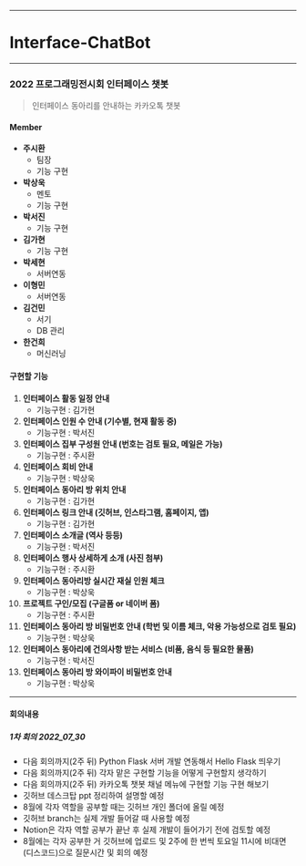 ***
# __Interface-ChatBot__
***
### __2022 프로그래밍전시회 인터페이스 챗봇__

> 인터페이스 동아리를 안내하는 카카오톡 챗봇

#### Member
* __주시환__
    - 팀장
    - 기능 구현
* __박상욱__
    - 멘토
    - 기능 구현
* __박서진__
    - 기능 구현
* __김가현__
    - 기능 구현
* __박세현__
    - 서버연동
* __이형민__
    - 서버연동
* __김건민__
    - 서기
    - DB 관리
* __한건희__
    - 머신러닝
#### 구현할 기능
1. __인터페이스 활동 일정 안내__
    - 기능구현 : 김가현
2. __인터페이스 인원 수 안내 (기수별, 현재 활동 중)__
    - 기능구현 : 박서진
3. __인터페이스 집부 구성원 안내 (번호는 검토 필요, 메일은 가능)__
    - 기능구현 : 주시환
4. __인터페이스 회비 안내__
    - 기능구현 : 박상욱
5. __인터페이스 동아리 방 위치 안내__
    - 기능구현 : 김가현
6. __인터페이스 링크 안내 (깃허브, 인스타그램, 홈페이지, 앱)__
    - 기능구현 : 김가현
7. __인터페이스 소개글 (역사 등등)__
    - 기능구현 : 박서진
8. __인터페이스 행사 상세하게 소개 (사진 첨부)__
    - 기능구현 : 주시환
9. __인터페이스 동아리방 실시간 재실 인원 체크__
    - 기능구현 : 박상욱
10. __프로젝트 구인/모집 (구글폼 or 네이버 폼)__
    - 기능구현 : 주시환 
11. __인터페이스 동아리 방 비밀번호 안내 (학번 및 이름 체크, 악용 가능성으로 검토 필요)__
    - 기능구현 : 박상욱
12. __인터페이스 동아리에 건의사항 받는 서비스 (비품, 음식 등 필요한 물품)__
    - 기능구현 : 박서진
13. __인터페이스 동아리 방 와이파이 비밀번호 안내__
    - 기능구현 : 박상욱
***
#### 회의내용
##### 1차 회의 _2022_07_30_
- 다음 회의까지(2주 뒤) Python Flask 서버 개발 연동해서 Hello Flask 띄우기
- 다음 회의까지(2주 뒤) 각자 맡은 구현할 기능을 어떻게 구현할지 생각하기
- 다음 회의까지(2주 뒤) 카카오톡 챗봇 채널 메뉴에 구현할 기능 구현 해보기
- 깃허브 데스크탑 ppt 정리하여 설명할 예정
- 8월에 각자 역할을 공부할 때는 깃허브 개인 폴더에 올릴 예정
- 깃허브 branch는 실제 개발 들어갈 때 사용할 예정
- Notion은 각자 역할 공부가 끝난 후 실제 개발이 들어가기 전에 검토할 예정
- 8월에는  각자 공부한 거 깃허브에 업로드 및 2주에 한 번씩 토요일 11시에 비대면(디스코드)으로 질문시간 및 회의 예정
